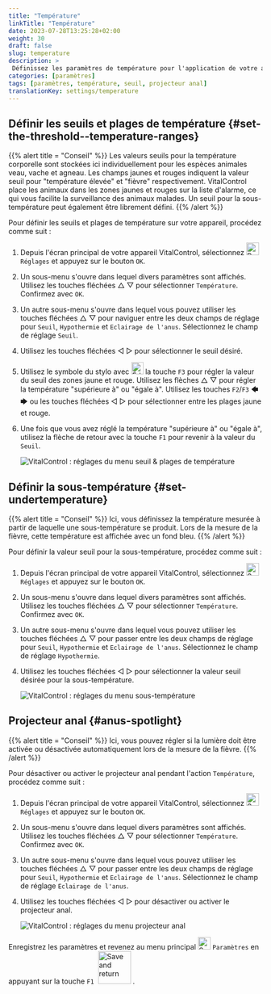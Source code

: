 ```yaml
---
title: "Température"
linkTitle: "Température"
date: 2023-07-28T13:25:28+02:00
weight: 30
draft: false
slug: temperature
description: >
 Définissez les paramètres de température pour l'application de votre appareil VitalControl
categories: [paramètres]
tags: [paramètres, température, seuil, projecteur anal]
translationKey: settings/temperature
---
```

## Définir les seuils et plages de température {#set-the-threshold--temperature-ranges}
{{% alert title = "Conseil" %}}
Les valeurs seuils pour la température corporelle sont stockées ici individuellement pour les espèces animales veau, vache et agneau. Les champs jaunes et rouges indiquent la valeur seuil pour "température élevée" et "fièvre" respectivement. VitalControl place les animaux dans les zones jaunes et rouges sur la liste d'alarme, ce qui vous facilite la surveillance des animaux malades. Un seuil pour la sous-température peut également être librement défini.
{{% /alert %}}

Pour définir les seuils et plages de température sur votre appareil, procédez comme suit :

1. Depuis l'écran principal de votre appareil VitalControl, sélectionnez <img src="/icons/gear.svg" width="25" align="bottom" alt="Paramètres" /> `Réglages` et appuyez sur le bouton `OK`.

2. Un sous-menu s'ouvre dans lequel divers paramètres sont affichés. Utilisez les touches fléchées △ ▽ pour sélectionner `Température`. Confirmez avec `OK`.

3. Un autre sous-menu s'ouvre dans lequel vous pouvez utiliser les touches fléchées △ ▽ pour naviguer entre les deux champs de réglage pour `Seuil`, `Hypothermie` et `Eclairage de l'anus`. Sélectionnez le champ de réglage `Seuil`.

4. Utilisez les touches fléchées ◁ ▷ pour sélectionner le seuil désiré.

5. Utilisez le symbole du stylo avec <img src="/icons/actions/edit.svg" width="24" align="bottom" alt="Éditer" /> la touche `F3` pour régler la valeur du seuil des zones jaune et rouge. Utilisez les flèches △ ▽ pour régler la température "supérieure à" ou "égale à". Utilisez les touches `F2`/`F3` 🡄 🡆 ou les touches fléchées ◁ ▷ pour sélectionner entre les plages jaune et rouge.

6. Une fois que vous avez réglé la température "supérieure à" ou "égale à", utilisez la flèche de retour avec la touche `F1` pour revenir à la valeur du `Seuil`.

    ![VitalControl : réglages du menu seuil & plages de température](../images/threshold.png "Seuil & Plages de température")

## Définir la sous-température {#set-undertemperature}
{{% alert title = "Conseil" %}}
Ici, vous définissez la température mesurée à partir de laquelle une sous-température se produit. Lors de la mesure de la fièvre, cette température est affichée avec un fond bleu.
{{% /alert %}}

Pour définir la valeur seuil pour la sous-température, procédez comme suit :

1. Depuis l'écran principal de votre appareil VitalControl, sélectionnez <img src="/icons/gear.svg" width="25" align="bottom" alt="Settings" /> `Réglages` et appuyez sur le bouton `OK`.

2. Un sous-menu s'ouvre dans lequel divers paramètres sont affichés. Utilisez les touches fléchées △ ▽ pour sélectionner `Température`. Confirmez avec `OK`.

3. Un autre sous-menu s'ouvre dans lequel vous pouvez utiliser les touches fléchées △ ▽ pour passer entre les deux champs de réglage pour `Seuil`, `Hypothermie` et `Eclairage de l'anus`. Sélectionnez le champ de réglage `Hypothermie`.

4. Utilisez les touches fléchées ◁ ▷ pour sélectionner la valeur seuil désirée pour la sous-température.

    ![VitalControl : réglages du menu sous-température](../images/undertemperature.png "Sous-température")

## Projecteur anal {#anus-spotlight}
{{% alert title = "Conseil" %}}
Ici, vous pouvez régler si la lumière doit être activée ou désactivée automatiquement lors de la mesure de la fièvre.
{{% /alert %}}

Pour désactiver ou activer le projecteur anal pendant l'action `Température`, procédez comme suit :

1. Depuis l'écran principal de votre appareil VitalControl, sélectionnez <img src="/icons/gear.svg" width="25" align="bottom" alt="Settings" /> `Réglages` et appuyez sur le bouton `OK`.

2. Un sous-menu s'ouvre dans lequel divers paramètres sont affichés. Utilisez les touches fléchées △ ▽ pour sélectionner `Température`. Confirmez avec `OK`.

3. Un autre sous-menu s'ouvre dans lequel vous pouvez utiliser les touches fléchées △ ▽ pour passer entre les deux champs de réglage pour `Seuil`, `Hypothermie` et `Eclairage de l'anus`. Sélectionnez le champ de réglage `Eclairage de l'anus`.

4. Utilisez les touches fléchées ◁ ▷ pour désactiver ou activer le projecteur anal.

    ![VitalControl : réglages du menu projecteur anal](../images/anusspotlight.png "Projecteur anal")

Enregistrez les paramètres et revenez au menu principal <img src="/icons/gear.svg" width="25" align="bottom" alt="Settings" /> `Paramètres` en appuyant sur la touche `F1` &nbsp;<img src="/icons/footer/save_exit.svg" width="65" align="bottom" alt="Save and return" />&nbsp;.
